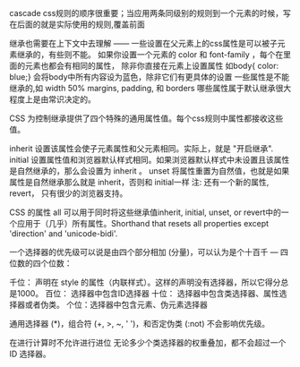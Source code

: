 cascade
css规则的顺序很重要；当应用两条同级别的规则到一个元素的时候，写在后面的就是实际使用的规则,覆盖前面

继承也需要在上下文中去理解 —— 一些设置在父元素上的css属性是可以被子元素继承的，有些则不能。
如果你设置一个元素的 color 和 font-family ，每个在里面的元素也都会有相同的属性，
除非你直接在元素上设置属性
如body{ color: blue;} 会将body中所有内容设为蓝色，除非它们有更具体的设置
一些属性是不能继承的,如 width 50% margins, padding, 和 borders
 哪些属性属于默认继承很大程度上是由常识决定的。<br/>

 CSS 为控制继承提供了四个特殊的通用属性值。每个css规则中属性都接收这些值。

inherit
设置该属性会使子元素属性和父元素相同。实际上，就是 "开启继承".
initial
设置属性值和浏览器默认样式相同。如果浏览器默认样式中未设置且该属性是自然继承的，那么会设置为 inherit 。
unset
将属性重置为自然值，也就是如果属性是自然继承那么就是 inherit，否则和 initial一样
注: 还有一个新的属性, revert， 只有很少的浏览器支持。

CSS 的属性 all 可以用于同时将这些继承值inherit, initial, unset, or revert中的一个应用于（几乎）所有属性。Shorthand that resets all properties except 'direction' and 'unicode-bidi'.
<br/>

一个选择器的优先级可以说是由四个部分相加 (分量)，可以认为是个十百千 — 四位数的四个位数：

千位： 声明在 style 的属性（内联样式）。这样的声明没有选择器，所以它得分总是1000。
百位： 选择器中包含ID选择器
十位： 选择器中包含类选择器、属性选择器或者伪类。
个位：选择器中包含元素、伪元素选择器

通用选择器 (*)，组合符 (+, >, ~, ' ')，和否定伪类 (:not) 不会影响优先级。

在进行计算时不允许进行进位 无论多少个类选择器的权重叠加，都不会超过一个 ID 选择器。
